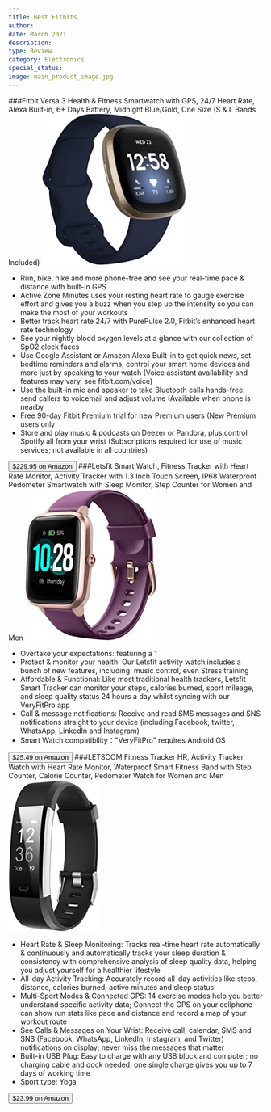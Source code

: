 ```yaml
---
title: Best Fitbits
author: 
date: March 2021
description: 
type: Review
category: Electronics
special_status: 
image: main_product_image.jpg
---
```

###Fitbit Versa 3 Health & Fitness Smartwatch with GPS, 24/7 Heart Rate, Alexa Built-in, 6+ Days Battery, Midnight Blue/Gold, One Size (S & L Bands Included)
![Fitbit Versa 3 Health & Fitness Smartwatch with GPS, 24/7 Heart Rate, Alexa Built-in, 6+ Days Battery, Midnight Blue/Gold, One Size (S & L Bands Included)](./FitbitVer.jpeg)
- Run, bike, hike and more phone-free and see your real-time pace & distance with built-in GPS
- Active Zone Minutes uses your resting heart rate to gauge exercise effort and gives you a buzz when you step up the intensity so you can make the most of your workouts
- Better track heart rate 24/7 with PurePulse 2.0, Fitbit’s enhanced heart rate technology
- See your nightly blood oxygen levels at a glance with our collection of SpO2 clock faces
- Use Google Assistant or Amazon Alexa Built-in to get quick news, set bedtime reminders and alarms, control your smart home devices and more just by speaking to your watch (Voice assistant availability and features may vary, see fitbit.com/voice)
- Use the built-in mic and speaker to take Bluetooth calls hands-free, send callers to voicemail and adjust volume (Available when phone is nearby
- Free 90-day Fitbit Premium trial for new Premium users (New Premium users only
- Store and play music & podcasts on Deezer or Pandora, plus control Spotify all from your wrist (Subscriptions required for use of music services; not available in all countries)

[<button class="button">$229.95 on Amazon</button>](https://www.amazon.com/gp/slredirect/picassoRedirect.html/ref=pa_sp_atf_aps_sr_pg1_1?ie=UTF8&adId=A07585532ZNP5HKMSU464&url=%2FFitbit-Fitness-Smartwatch-Midnight-Included%2Fdp%2FB08DFPZG71%2Fref%3Dsr_1_1_sspa%3Fdchild%3D1%26keywords%3Dfitbit%26qid%3D1614630523%26sr%3D8-1-spons%26psc%3D1&qualifier=1614630523&id=4580071170939429&widgetName=sp_atf)
###Letsfit Smart Watch, Fitness Tracker with Heart Rate Monitor, Activity Tracker with 1.3 Inch Touch Screen, IP68 Waterproof Pedometer Smartwatch with Sleep Monitor, Step Counter for Women and Men
![Letsfit Smart Watch, Fitness Tracker with Heart Rate Monitor, Activity Tracker with 1.3 Inch Touch Screen, IP68 Waterproof Pedometer Smartwatch with Sleep Monitor, Step Counter for Women and Men](./LetsfitSm.jpeg)
- Overtake your expectations: featuring a 1
- Protect & monitor your health: Our Letsfit activity watch includes a bunch of new features, including: music control, even Stress training
- Affordable & Functional: Like most traditional health trackers, Letsfit Smart Tracker can monitor your steps, calories burned, sport mileage, and sleep quality status 24 hours a day whilst syncing with our VeryFitPro app
- Call & message notifications: Receive and read SMS messages and SNS notifications straight to your device (including Facebook, twitter, WhatsApp, LinkedIn and Instagram)
- Smart Watch compatibility："VeryFitPro" requires Android OS

[<button class="button">$25.49 on Amazon</button>](https://www.amazon.com/Letsfit-Activity-Waterproof-Pedometer-Smartwatch/dp/B085FSYYFV/ref=sxin_9?ascsubtag=amzn1.osa.7100d0c0-b248-43b2-927e-a090e24b584e.ATVPDKIKX0DER.en_US&creativeASIN=B085FSYYFV&cv_ct_cx=fitbit&cv_ct_id=amzn1.osa.7100d0c0-b248-43b2-927e-a090e24b584e.ATVPDKIKX0DER.en_US&cv_ct_pg=search&cv_ct_we=asin&cv_ct_wn=osp-single-source-earns-comm&dchild=1&keywords=fitbits&linkCode=oas&pd_rd_i=B085FSYYFV&pd_rd_r=2b4a0f38-0343-4d84-af10-b14f28554f71&pd_rd_w=E4eNL&pd_rd_wg=tiaQc&pf_rd_p=35b32c02-1b41-4e49-9b89-0297af2446e1&pf_rd_r=FD2ADK6KZAAMD2Z98F8Z&qid=1614630523&sr=1-1-64f3a41a-73ca-403a-923c-8152c45485fe&tag=aimassociatesyj-20)
###LETSCOM Fitness Tracker HR, Activity Tracker Watch with Heart Rate Monitor, Waterproof Smart Fitness Band with Step Counter, Calorie Counter, Pedometer Watch for Women and Men
![LETSCOM Fitness Tracker HR, Activity Tracker Watch with Heart Rate Monitor, Waterproof Smart Fitness Band with Step Counter, Calorie Counter, Pedometer Watch for Women and Men](./LETSCOMFi.jpeg)
- Heart Rate & Sleep Monitoring: Tracks real-time heart rate automatically & continuously and automatically tracks your sleep duration & consistency with comprehensive analysis of sleep quality data, helping you adjust yourself for a healthier lifestyle
- All-day Activity Tracking: Accurately record all-day activities like steps, distance, calories burned, active minutes and sleep status
- Multi-Sport Modes & Connected GPS: 14 exercise modes help you better understand specific activity data; Connect the GPS on your cellphone can show run stats like pace and distance and record a map of your workout route
- See Calls & Messages on Your Wrist: Receive call, calendar, SMS and SNS (Facebook, WhatsApp, LinkedIn, Instagram, and Twitter) notifications on display; never miss the messages that matter
- Built-in USB Plug: Easy to charge with any USB block and computer; no charging cable and dock needed; one single charge gives you up to 7 days of working time
- Sport type: Yoga

[<button class="button">$23.99 on Amazon</button>](https://www.amazon.com/LETSCOM-Fitness-Activity-Waterproof-Pedometer/dp/B0779SKCXW/ref=sxin_9?ascsubtag=amzn1.osa.7100d0c0-b248-43b2-927e-a090e24b584e.ATVPDKIKX0DER.en_US&creativeASIN=B0779SKCXW&cv_ct_cx=fitbit&cv_ct_id=amzn1.osa.7100d0c0-b248-43b2-927e-a090e24b584e.ATVPDKIKX0DER.en_US&cv_ct_pg=search&cv_ct_we=asin&cv_ct_wn=osp-single-source-earns-comm&dchild=1&keywords=fitbits&linkCode=oas&pd_rd_i=B0779SKCXW&pd_rd_r=2b4a0f38-0343-4d84-af10-b14f28554f71&pd_rd_w=E4eNL&pd_rd_wg=tiaQc&pf_rd_p=35b32c02-1b41-4e49-9b89-0297af2446e1&pf_rd_r=FD2ADK6KZAAMD2Z98F8Z&qid=1614630523&sr=1-2-64f3a41a-73ca-403a-923c-8152c45485fe&tag=aimassociatesyj-20)
